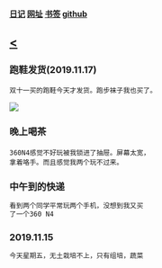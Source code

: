 #### [日记](./log)   [网址](./web)   [书签](./bookmarks_2019_11_18.html)   [github](https://github.com/)

## [<](./)


### 跑鞋发货(2019.11.17)

```
双十一买的跑鞋今天才发货。跑步袜子我也买了。
```
![](https://www.vogue.co.th/uploads/za-entertainment-6-30-2017-14.jpg)

### 晚上喝茶

```
360N4感觉不好玩被我锁进了抽屉。屏幕太宽，
拿着咯手。而且感觉我两个玩不过来。
```

### 中午到的快递

```markdown
看到两个同学平常玩两个手机，没想到我又买
了一个360 N4
```

### 2019.11.15

```markdown
今天星期五，无土栽培不上，只有组培，蔬菜
```
